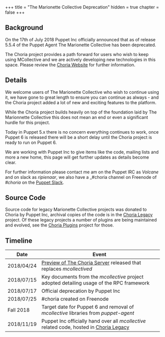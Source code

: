 +++
title = "The Marionette Collective Deprecation"
hidden = true
chapter = false
+++

## Background

On the 17th of July 2018 Puppet Inc officially announced that as of release 5.5.4 of the Puppet Agent The Marionette Collective has been deprecated.

The Choria project provides a path forward for users who wish to keep using MCollective and we are actively developing new technologies in this space.  Please review the [Choria Website](https://choria.io) for further information.

## Details

We welcome users of The Marionette Collective who wish to continue using it, we have gone to great length to ensure you can continue as always - and the Choria project added a lot of new and exciting features to the platform.

While the Choria project builds heavily on top of the foundation laid by The Marionnette Collective this does not mean an end or even a significant hurdle for this project.

Today in Puppet 5.x there is no concern everything continues to work, once Puppet 6 is released there will be a short delay until the Choria project is ready to run on Puppet 6.

We are working with Puppet Inc to give items like the code, mailing lists and more a new home, this page will get further updates as details become clear.

For further information please contact me am on the Puppet IRC as _Volcane_ and on slack as _ripienaar_, we also have a _#choria channel on Freenode of _#choria_ on the [Puppet Slack](http://slack.puppet.com/).

## Source Code

Source code for legacy Marionette Collective projects was donated to Choria by Puppet Inc, archival copies of the code is in the [Choria Legacy](https://github.com/choria-legacy) project.  Of these legacy projects a number of plugins are being maintained and evolved, see the [Choria Plugins](https://github.com/choria-plugins/) project for those.

## Timeline

|Date|Event|
|----|-----|
|2018/04/24|[Preview of The Choria Server](/docs/configuration/choria_server/) released that replaces _mcollectived_|
|2018/07/15|Key documents from the _mcollective_ project adopted detailing usage of the RPC framework|
|2018/07/17|Official deprecation by Puppet Inc|
|2018/07/25|#choria created on Freenode|
|Fall 2018|Target date for Puppet 6 and removal of _mcollective_ libraries from _puppet-agent_|
|2018/11/19|Puppet Inc officially hand over all _mcollective_ related code, hosted in [Choria Legacy](https://github.com/choria-legacy)|
